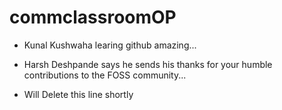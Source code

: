 # commclassroomOP

- Kunal Kushwaha learing github amazing...

- Harsh Deshpande says he sends his thanks for your humble contributions to the FOSS community...

- Will Delete this line shortly
